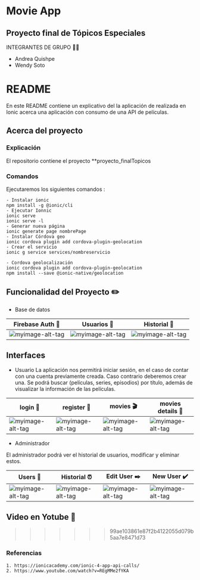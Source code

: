 #  Movie App
## Proyecto final de Tópicos Especiales
INTEGRANTES DE GRUPO  :woman::woman:
- Andrea Quishpe
- Wendy Soto


# README #

En este README contiene un explicativo del la aplicación de realizada en Ionic acerca una aplicación con consumo de una API de películas.

## Acerca del proyecto ##
### Explicación ###
El repositorio contiene el proyecto **proyecto_finalTopicos


### Comandos
Ejecutaremos los siguientes comandos :
```
- Instalar ionic 
npm install -g @ionic/cli
- Ejecutar Ionnic
ionic serve
ionic serve -l 
- Generar nueva página
ionic generate page nombrePage 
- Instalar Córdova geo
ionic cordova plugin add cordova-plugin-geolocation
- Crear el servicio
ionic g service services/nombreservicio

- Cordova geolocalización
ionic cordova plugin add cordova-plugin-geolocation
npm install --save @ionic-native/geolocation

```

## Funcionalidad del Proyecto :pencil2:

- Base de datos

| **Firebase Auth** :speech_balloon:| **Usuarios** :speech_balloon: | **Historial** :bust_in_silhouette: |
| ------------- | ------------- | ------------- | 
|![myimage-alt-tag](https://github.com/wendysoto/proyecto_finalTopicos/blob/master/images/firebase%20auth.JPG) |![myimage-alt-tag](https://github.com/wendysoto/proyecto_finalTopicos/blob/master/images/firebase_users.JPG) |![myimage-alt-tag](https://github.com/wendysoto/proyecto_finalTopicos/blob/master/images/firebase_historial.JPG)  |![myimage-alt-tag]|

## Interfaces

- Usuario
La aplicación nos permitirá iniciar sesión, en el caso de contar con una cuenta previamente creada. Caso contrario deberemos crear una.
Se podrá buscar (películas, series, episodios) por título, además de visualizar la información de las películas.


| **login** :speech_balloon: | **register** :bust_in_silhouette: | **movies** :clapper:|**movies details** :scroll:|
| ------------- | ------------- | ------------- | ------------- |
|![myimage-alt-tag](https://github.com/wendysoto/proyecto_finalTopicos/blob/master/images/login.JPG) |![myimage-alt-tag](https://github.com/wendysoto/proyecto_finalTopicos/blob/master/images/register.JPG)  |![myimage-alt-tag](https://github.com/wendysoto/proyecto_finalTopicos/blob/master/images/movies.JPG)  |![myimage-alt-tag](https://github.com/wendysoto/proyecto_finalTopicos/blob/master/images/movie_info.JPG) |

- Administrador

El administrador podrá ver el historial de usuarios, modificar y eliminar estos.

| **Users** :speech_balloon: | **Historial** :alarm_clock: |**Edit User** :black_nib:| **New User** :heavy_check_mark:|
| ------------- | ------------- | ------------- |------------- |
|![myimage-alt-tag](https://github.com/wendysoto/proyecto_finalTopicos/blob/master/images/users.JPG) |![myimage-alt-tag](https://github.com/wendysoto/proyecto_finalTopicos/blob/master/images/historial.JPG)  |![myimage-alt-tag](https://github.com/wendysoto/proyecto_finalTopicos/blob/master/images/edit_user.JPG)  |![myimage-alt-tag](https://github.com/wendysoto/proyecto_finalTopicos/blob/master/images/new_user.JPG)  |

## Video en Yotube :movie_camera:


>>>>>>> 99ae103861e87f2b4122055d079b5aa7e8471d73


### Referencias ###
    1. https://ionicacademy.com/ionic-4-app-api-calls/
    2. https://www.youtube.com/watch?v=REgMMe2fYKA
   